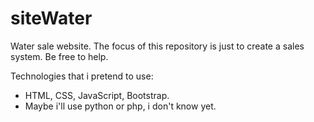 # siteWater
Water sale website. The focus of this repository is just to create a sales system. Be free to help. 

Technologies that i pretend to use:
- HTML, CSS, JavaScript, Bootstrap.
- Maybe i'll use python or php, i don't know yet.
